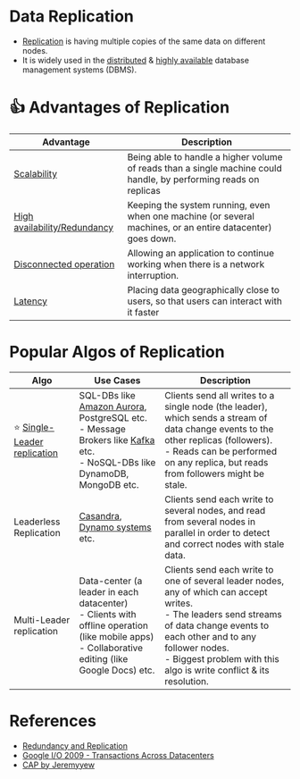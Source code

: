 # Data Replication
- [Replication](https://www.geeksforgeeks.org/data-replication-in-dbms/) is having multiple copies of the same data on different nodes.
- It is widely used in the [distributed](../../14_Networking) & [highly available](../../7a_HighAvailability/Readme.md) database management systems (DBMS).

# :+1: Advantages of Replication

| Advantage                                                                    | Description                                                                                                       |
|------------------------------------------------------------------------------|-------------------------------------------------------------------------------------------------------------------|
| [Scalability](../../7_Scalability)                                                        | Being able to handle a higher volume of reads than a single machine could handle, by performing reads on replicas |
| [High availability/Redundancy](../../7a_HighAvailability/Readme.md) | Keeping the system running, even when one machine (or several machines, or an entire datacenter) goes down.       |
| [Disconnected operation](../../7a_HighAvailability/FaultTolerance.md)        | Allowing an application to continue working when there is a network interruption.                                 |
| [Latency](../../7_Scalability/Latency.md)                                    | Placing data geographically close to users, so that users can interact with it faster                             |

# Popular Algos of Replication

| Algo                                                           | Use Cases                                                                                                                                                                                                                                                      | Description                                                                                                                                                                                                                                                     |
|----------------------------------------------------------------|----------------------------------------------------------------------------------------------------------------------------------------------------------------------------------------------------------------------------------------------------------------|-----------------------------------------------------------------------------------------------------------------------------------------------------------------------------------------------------------------------------------------------------------------|
| :star: [Single-Leader replication](SingleLeaderReplication.md) | SQL-DBs like [Amazon Aurora](../../2_AWS/1_DatabaseServices/AmazonRDS/AmazonAurora/Readme.md), PostgreSQL etc. <br/>- Message Brokers like [Kafka](../../4_MessageBrokersEDA/Kafka/Readme.md) etc.<br/>- NoSQL-DBs like DynamoDB, MongoDB etc. | Clients send all writes to a single node (the leader), which sends a stream of data change events to the other replicas (followers). <br/>- Reads can be performed on any replica, but reads from followers might be stale.                                     |
| Leaderless Replication                                         | [Casandra](../11_WideColumn-Databases/ApacheCasandra.md), [Dynamo systems](../5_Database-Internals/DynamoStyleDatabases.md) etc.                                                                                                                                   | Clients send each write to several nodes, and read from several nodes in parallel in order to detect and correct nodes with stale data.                                                                                                                         |
| Multi-Leader replication                                       | Data-center (a leader in each datacenter)<br/>- Clients with offline operation (like mobile apps)<br/>- Collaborative editing (like Google Docs) etc.                                                                                                          | Clients send each write to one of several leader nodes, any of which can accept writes. <br/>- The leaders send streams of data change events to each other and to any follower nodes.<br/>- Biggest problem with this algo is write conflict & its resolution. |

# References
- [Redundancy and Replication](https://github.com/jeremyyew/tech-prep-jeremy.io/blob/master/systems-design/topics/databases/redundancy-and-replication.md)
- [Google I/O 2009 - Transactions Across Datacenters](http://snarfed.org/transactions_across_datacenters_io.html)
- [CAP by Jeremyyew](https://github.com/jeremyyew/tech-prep-jeremy.io/tree/master/systems-design/topics/consistency-availability-partition-tolerance-cap)